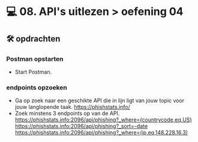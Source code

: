 # 💻 08. API's uitlezen > oefening 04

## 🛠️ opdrachten

### Postman opstarten

 - Start Postman.

### endpoints opzoeken

 - Ga op zoek naar een geschikte API die in lijn ligt van jouw topic voor jouw langlopende taak.
 https://phishstats.info/
 - Zoek minstens 3 endpoints op van de API.
 https://phishstats.info:2096/api/phishing?_where=(countrycode,eq,US)
 https://phishstats.info:2096/api/phishing?_sort=-date
 https://phishstats.info:2096/api/phishing?_where=(ip,eq,148.228.16.3)